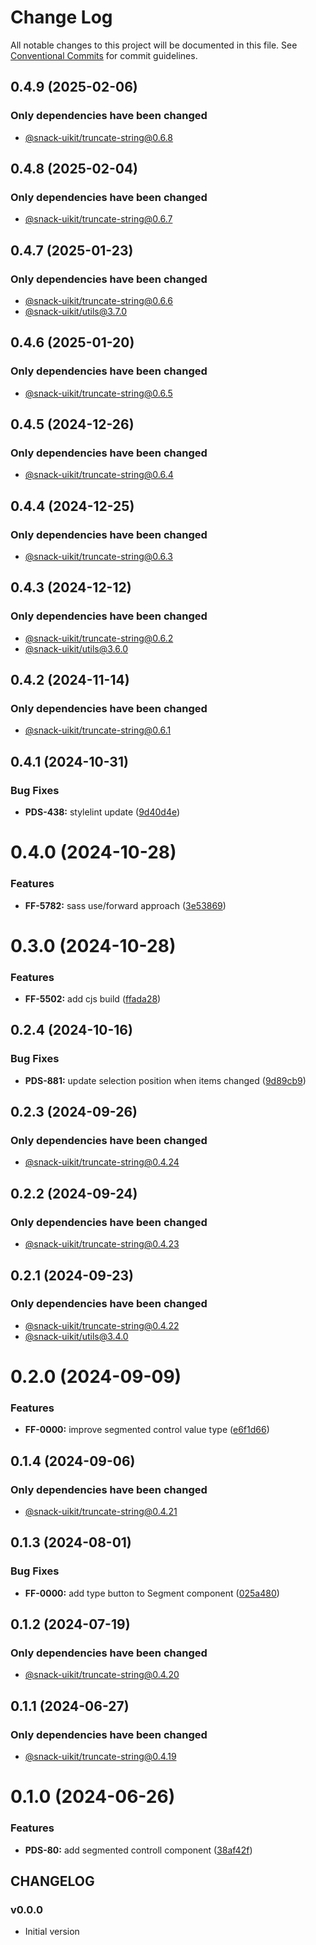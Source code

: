# Change Log

All notable changes to this project will be documented in this file.
See [Conventional Commits](https://conventionalcommits.org) for commit guidelines.

## 0.4.9 (2025-02-06)

### Only dependencies have been changed
* [@snack-uikit/truncate-string@0.6.8](https://github.com/cloud-ru-tech/snack-uikit/blob/master/packages/truncate-string/CHANGELOG.md)





## 0.4.8 (2025-02-04)

### Only dependencies have been changed
* [@snack-uikit/truncate-string@0.6.7](https://github.com/cloud-ru-tech/snack-uikit/blob/master/packages/truncate-string/CHANGELOG.md)





## 0.4.7 (2025-01-23)

### Only dependencies have been changed
* [@snack-uikit/truncate-string@0.6.6](https://github.com/cloud-ru-tech/snack-uikit/blob/master/packages/truncate-string/CHANGELOG.md)
* [@snack-uikit/utils@3.7.0](https://github.com/cloud-ru-tech/snack-uikit/blob/master/packages/utils/CHANGELOG.md)





## 0.4.6 (2025-01-20)

### Only dependencies have been changed
* [@snack-uikit/truncate-string@0.6.5](https://github.com/cloud-ru-tech/snack-uikit/blob/master/packages/truncate-string/CHANGELOG.md)





## 0.4.5 (2024-12-26)

### Only dependencies have been changed
* [@snack-uikit/truncate-string@0.6.4](https://github.com/cloud-ru-tech/snack-uikit/blob/master/packages/truncate-string/CHANGELOG.md)





## 0.4.4 (2024-12-25)

### Only dependencies have been changed
* [@snack-uikit/truncate-string@0.6.3](https://github.com/cloud-ru-tech/snack-uikit/blob/master/packages/truncate-string/CHANGELOG.md)





## 0.4.3 (2024-12-12)

### Only dependencies have been changed
* [@snack-uikit/truncate-string@0.6.2](https://github.com/cloud-ru-tech/snack-uikit/blob/master/packages/truncate-string/CHANGELOG.md)
* [@snack-uikit/utils@3.6.0](https://github.com/cloud-ru-tech/snack-uikit/blob/master/packages/utils/CHANGELOG.md)





## 0.4.2 (2024-11-14)

### Only dependencies have been changed
* [@snack-uikit/truncate-string@0.6.1](https://github.com/cloud-ru-tech/snack-uikit/blob/master/packages/truncate-string/CHANGELOG.md)





## 0.4.1 (2024-10-31)


### Bug Fixes

* **PDS-438:** stylelint update ([9d40d4e](https://github.com/cloud-ru-tech/snack-uikit/commit/9d40d4eb445eeaaca5a2dc1f6421d496f86aeac3))





# 0.4.0 (2024-10-28)


### Features

* **FF-5782:** sass use/forward approach ([3e53869](https://github.com/cloud-ru-tech/snack-uikit/commit/3e53869ace864a7718e434b7f410c15dbd911cd5))





# 0.3.0 (2024-10-28)


### Features

* **FF-5502:** add cjs build ([ffada28](https://github.com/cloud-ru-tech/snack-uikit/commit/ffada28bfdc37ea760eb1c8759342e680bdf8dd6))





## 0.2.4 (2024-10-16)


### Bug Fixes

* **PDS-881:** update selection position when items changed ([9d89cb9](https://github.com/cloud-ru-tech/snack-uikit/commit/9d89cb960959d46aa1cfdda0a2fc6999d8c49608))





## 0.2.3 (2024-09-26)

### Only dependencies have been changed
* [@snack-uikit/truncate-string@0.4.24](https://github.com/cloud-ru-tech/snack-uikit/blob/master/packages/truncate-string/CHANGELOG.md)





## 0.2.2 (2024-09-24)

### Only dependencies have been changed
* [@snack-uikit/truncate-string@0.4.23](https://github.com/cloud-ru-tech/snack-uikit/blob/master/packages/truncate-string/CHANGELOG.md)





## 0.2.1 (2024-09-23)

### Only dependencies have been changed
* [@snack-uikit/truncate-string@0.4.22](https://github.com/cloud-ru-tech/snack-uikit/blob/master/packages/truncate-string/CHANGELOG.md)
* [@snack-uikit/utils@3.4.0](https://github.com/cloud-ru-tech/snack-uikit/blob/master/packages/utils/CHANGELOG.md)





# 0.2.0 (2024-09-09)


### Features

* **FF-0000:** improve segmented control value type ([e6f1d66](https://github.com/cloud-ru-tech/snack-uikit/commit/e6f1d66c132402a126d8b00a5918c1f3eb40f764))





## 0.1.4 (2024-09-06)

### Only dependencies have been changed
* [@snack-uikit/truncate-string@0.4.21](https://github.com/cloud-ru-tech/snack-uikit/blob/master/packages/truncate-string/CHANGELOG.md)





## 0.1.3 (2024-08-01)


### Bug Fixes

* **FF-0000:** add type button to Segment component ([025a480](https://github.com/cloud-ru-tech/snack-uikit/commit/025a4801a53e876eb3290e5e119c53c90e66fa45))





## 0.1.2 (2024-07-19)

### Only dependencies have been changed
* [@snack-uikit/truncate-string@0.4.20](https://github.com/cloud-ru-tech/snack-uikit/blob/master/packages/truncate-string/CHANGELOG.md)





## 0.1.1 (2024-06-27)

### Only dependencies have been changed
* [@snack-uikit/truncate-string@0.4.19](https://github.com/cloud-ru-tech/snack-uikit/blob/master/packages/truncate-string/CHANGELOG.md)





# 0.1.0 (2024-06-26)


### Features

* **PDS-80:** add segmented controll component ([38af42f](https://github.com/cloud-ru-tech/snack-uikit/commit/38af42fb857ea672f53b82fcde227c2809b643f8))





## CHANGELOG

### v0.0.0

- Initial version
